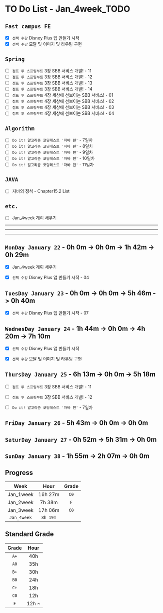# TO Do List - Jan_4week_TODO

## `Fast campus FE` 
- [x] `선택 수강` Disney Plus 앱 만들기 시작
- [x] `선택 수강` 모달 및 이미지 및 라우팅 구현

## `Spring`
- [ ] `점프 투 스프링부트` 3장 SBB 서비스 개발! - 11
- [ ] `점프 투 스프링부트` 3장 SBB 서비스 개발! - 12
- [ ] `점프 투 스프링부트` 3장 SBB 서비스 개발! - 13
- [ ] `점프 투 스프링부트` 3장 SBB 서비스 개발! - 14
- [ ] `점프 투 스프링부트` 4장 세상에 선보이는 SBB 서비스! - 01
- [ ] `점프 투 스프링부트` 4장 세상에 선보이는 SBB 서비스! - 02
- [ ] `점프 투 스프링부트` 4장 세상에 선보이는 SBB 서비스! - 03
- [ ] `점프 투 스프링부트` 4장 세상에 선보이는 SBB 서비스! - 04

## `Algorithm`
- [ ] `Do it! 알고리즘 코딩테스트 '자바 편'` - 7일차
- [ ] `Do it! 알고리즘 코딩테스트 '자바 편'` - 8일차
- [ ] `Do it! 알고리즘 코딩테스트 '자바 편'` - 9일차
- [ ] `Do it! 알고리즘 코딩테스트 '자바 편'` - 10일차
- [ ] `Do it! 알고리즘 코딩테스트 '자바 편'` - 11일차

## `JAVA`
- [ ] 자바의 정석 - Chapter15.2 List


## `etc.`
- [ ] Jan_4week 계획 세우기


---
---
---

## `MonDay January 22` - 0h 0m -> 0h 0m -> 1h 42m -> 0h 29m
- [x] Jan_4week 계획 세우기
- [x] `선택 수강` Disney Plus 앱 만들기 시작 - 04



## `TuesDay January 23` - 0h 0m -> 0h 0m -> 5h 46m -> 0h 40m
- [x] `선택 수강` Disney Plus 앱 만들기 시작 - 07



## `WednesDay January 24` - 1h 44m -> 0h 0m -> 4h 20m -> 7h 10m
- [x] `선택 수강` Disney Plus 앱 만들기 시작
- [x] `선택 수강` 모달 및 이미지 및 라우팅 구현


## `ThursDay January 25` - 6h 13m -> 0h 0m -> 5h 18m
- [ ] `점프 투 스프링부트` 3장 SBB 서비스 개발! - 11
- [ ] `점프 투 스프링부트` 3장 SBB 서비스 개발! - 12
- [ ] `Do it! 알고리즘 코딩테스트 '자바 편'` - 7일차


## `FriDay January 26` - 5h 43m -> 0h 0m -> 0h 0m



## `SaturDay January 27` - 0h 52m -> 5h 31m -> 0h 0m


## `SunDay January 38` - 1h 55m -> 2h 07m -> 0h 0m



## Progress
| Week | Hour | Grade |
|:---:|:---:|:---:|
|Jan_1week|16h 27m|`C0`|
|Jan_2week|7h 38m|`F`|
|Jan_3week|17h 06m|`C0`|
|`Jan_4week`|`8h 19m`||


## Standard Grade

| Grade | Hour |
|:---:|:---:|
|`A+`|40h|
|`A0`|35h|
|`B+`|30h|
|`B0`|24h|
|`C+`|18h|
|`C0`|12h|
|`F`|12h ~|


